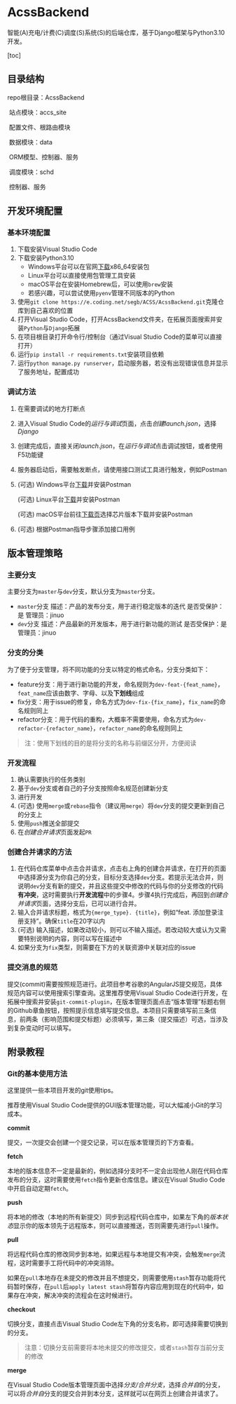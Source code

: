 # AcssBackend

智能(A)充电/计费(C)调度(S)系统(S)的后端仓库，基于Django框架与Python3.10开发。

[toc]

## 目录结构

repo根目录：AcssBackend

​	站点模块：accs_site

​		配置文件、根路由模块

​	数据模块：data

​		ORM模型、控制器、服务

​	调度模块：schd

​		控制器、服务

## 开发环境配置

### 基本环境配置

1. 下载安装Visual Studio Code
2. 下载安装Python3.10
   - Windows平台可以在官网[下载](https://www.python.org/ftp/python/3.9.13/python-3.9.13-amd64.exe)x86_64安装包
   - Linux平台可以直接使用包管理工具安装
   - macOS平台在安装Homebrew后，可以使用`brew`安装
   - 若感兴趣，可以尝试使用`pyenv`管理不同版本的Python
3. 使用`git clone https://e.coding.net/segb/ACSS/AcssBackend.git`克隆仓库到自己喜欢的位置
4. 打开Visual Studio Code，打开AcssBackend文件夹，在拓展页面搜索并安装`Python`与`Django`拓展
5. 在项目根目录打开命令行/控制台（通过Visual Studio Code的菜单可以直接打开）
6. 运行`pip install -r requirements.txt`安装项目依赖
7. 运行`python manage.py runserver`，启动服务器，若没有出现错误信息并显示了服务地址，配置成功

### 调试方法

1. 在需要调试的地方打断点

2. 进入Visual Studio Code的*运行与调试*页面，点击*创建launch.json*，选择*Django*

3. 创建完成后，直接关闭*launch.json*，在*运行与调试*点击调试按钮，或者使用F5功能键

4. 服务器启动后，需要触发断点，请使用接口测试工具进行触发，例如Postman

5. (可选) Windows平台[下载](https://dl.pstmn.io/download/latest/win64)并安装Postman

   (可选) Linux平台[下载](https://dl.pstmn.io/download/latest/linux64)并安装Postman

   (可选) macOS平台前往[下载页](https://www.postman.com/downloads/)选择芯片版本下载并安装Postman

6. (可选) 根据Postman指导步骤添加接口用例

## 版本管理策略

### 主要分支

主要分支为`master`与`dev`分支，默认分支为`master`分支。

- `master`分支
  描述：产品的发布分支，用于进行稳定版本的迭代
  是否受保护：是
  管理员：jinuo
- `dev`分支
  描述：产品最新的开发版本，用于进行新功能的测试
  是否受保护：是
  管理员：jinuo

### 分支的分类

为了便于分支管理，将不同功能的分支以特定的格式命名，分支分类如下：

- feature分支：用于进行新功能的开发，命名规则为`dev-feat-{feat_name}`，`feat_name`应该由数字、字母、以及**下划线**组成
- fix分支：用于issue的修复，命名方式为`dev-fix-{fix_name}`，`fix_name`的命名规则同上
- refactor分支：用于代码的重构，大概率不需要使用，命名方式为`dev-refactor-{refactor_name}`，`refactor_name`的命名规则同上

>  注：使用下划线的目的是将分支的名称与前缀区分开，方便阅读

### 开发流程

1. 确认需要执行的任务类别
2. 基于`dev`分支或者自己的子分支按照命名规范创建新分支
3. 进行开发
4. (可选) 使用`merge`或`rebase`指令（建议用`merge`）将`dev`分支的提交更新到自己的分支上
5. 使用`push`推送全部提交
6. 在*创建合并请求*页面发起`PR`

### 创建合并请求的方法

1. 在代码仓库菜单中点击合并请求，点击右上角的创建合并请求，在打开的页面中选择源分支为你自己的分支，目标分支选择`dev`分支。若提示无法合并，则说明`dev`分支有新的提交，并且这些提交中修改的代码与你的分支修改的代码**有冲突**，这时需要执行**开发流程**中的步骤4。步骤4执行完成后，再回到*创建合并请求*页面，选择分支后，已可以进行合并。
2. 输入合并请求标题，格式为`{merge_type}. {title}`，例如“feat. 添加登录注册支持”。确保`title`在20字以内
3. (可选) 输入描述，如果改动较小，则可以不输入描述。若改动较大或认为又需要特别说明的内容，则可以写在描述中
4. 如果分支为`fix`类型，则需要在下方的关联资源中关联对应的issue

### 提交消息的规范

提交(commit)需要按照规范进行。此项目参考谷歌的AngularJS提交规范，具体规范内容可以使用搜索引擎查询。这里推荐使用Visual Studio Code进行开发，在拓展中搜索并安装`git-commit-plugin`，在版本管理页面点击“版本管理”标题右侧的Github章鱼按钮，按照提示信息填写提交信息。本项目只需要填写前三条信息，前两条（影响范围和提交标题）必须填写，第三条（提交描述）可选，当涉及到复杂变动时可以填写。

## 附录教程

### Git的基本使用方法

这里提供一些本项目开发的git使用tips。

推荐使用Visual Studio Code提供的GUI版本管理功能，可以大幅减小Git的学习成本。

**commit**

提交，一次提交会创建一个提交记录，可以在版本管理页的下方查看。

**fetch**

本地的版本信息不一定是最新的，例如选择分支时不一定会出现他人刚在代码仓库发布的分支，这时需要使用`fetch`指令更新仓库信息。建议在Visual Studio Code中开启自动定期`fetch`。

**push**

将本地的修改（本地的所有新提交）同步到远程代码仓库中，如果左下角的*版本状态*显示你的版本领先于远程版本，则可以直接推送，否则需要先进行`pull`操作。

**pull**

将远程代码仓库的修改同步到本地，如果远程与本地提交有冲突，会触发`merge`流程，这时需要手工将代码中的冲突消除。

如果在`pull`本地存在未提交的修改并且不想提交，则需要使用`stash`暂存功能将代码暂时保存，在`pull`后`apply latest stash`将暂存内容应用到现在的代码中，如果存在冲突，解决冲突的流程会在这时候进行。

**checkout**

切换分支，直接点击Visual Studio Code左下角的分支名称，即可选择需要切换到的分支。

> 注意：切换分支前需要将本地未提交的修改提交，或者`stash`暂存当前分支的修改

**merge**

在Visual Studio Code版本管理页面中选择*分支/合并分支*，选择*合并自*的分支，可以将*合并自*分支的提交合并到本分支，这样就可以在网页上创建合并请求了。